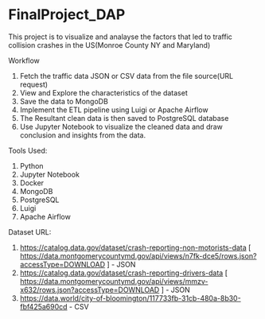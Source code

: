 # FinalProject_DAP

This project is to visualize and analayse the factors that led to traffic collision crashes in the US(Monroe County NY and Maryland)

Workflow
1. Fetch the traffic data JSON or CSV data from the file source(URL request)
2. View and Explore the characteristics of the dataset
3. Save the data to MongoDB 
4. Implement the ETL pipeline using Luigi or Apache Airflow
5. The Resultant clean data is then saved to PostgreSQL database
6. Use Jupyter Notebook to visualize the cleaned data and draw conclusion and insights from the data.


Tools Used:
1. Python
2. Jupyter Notebook
3. Docker
4. MongoDB
5. PostgreSQL
6. Luigi
7. Apache Airflow


Dataset URL:
1. https://catalog.data.gov/dataset/crash-reporting-non-motorists-data  [ https://data.montgomerycountymd.gov/api/views/n7fk-dce5/rows.json?accessType=DOWNLOAD ] - JSON
2. https://catalog.data.gov/dataset/crash-reporting-drivers-data  [ https://data.montgomerycountymd.gov/api/views/mmzv-x632/rows.json?accessType=DOWNLOAD ] - JSON
3. https://data.world/city-of-bloomington/117733fb-31cb-480a-8b30-fbf425a690cd - CSV



